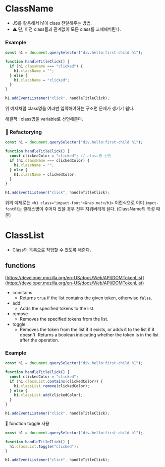 # ClassName

- JS를 활용해서 h1에 class 전달해주는 방법.
- ⚠️ 단, 이전 class들과 관계없이 모든 class를 교체해버린다.

### Example

```jsx
const h1 = document.querySelector("div.hello:first-child h1");

function handleTitleClick() {
  if (h1.className === "clicked") {
    h1.className = "";
  } else {
    h1.className = "clicked";
  }
}

h1.addEventListener("click", handleTitleClick);
```

위 예제처럼 class명을 여러번 입력해야하는 구조면 문제가 생기기 쉽다.

해결책 : class명을 variable로 선언해준다.

### 🔻 Refactorying

```jsx
const h1 = document.querySelector("div.hello:first-child h1");

function handleTitleClick() {
  const clickedColor = "clicked"; // class명 선언
  if (h1.className === clickedColor) {
    h1.className = "";
  } else {
    h1.className = clickedColor;
  }
}

h1.addEventListener("click", handleTitleClick);
```

위의 예제로는 `<h1 class="impact-font">Grab me!</h1>` 이런식으로 이미 `impct-font`라는 클래스명이 주어져 있을 경우 전부 지워버리게 된다. (ClassName의 특성 때문)

# ClassList

- Class의 목록으로 작업할 수 있도록 해준다.

## functions

[https://developer.mozilla.org/en-US/docs/Web/API/DOMTokenList](https://developer.mozilla.org/en-US/docs/Web/API/DOMTokenList)

- constains
  - Returns `true` if the list contains the given token, otherwise `false`.
- add
  - Adds the specified tokens to the list.
- remove
  - Removes the specified tokens from the list.
- toggle
  - Removes the token from the list if it exists, or adds it to the list if it doesn't. Returns a boolean indicating whether the token is in the list after the operation.

### Example

```jsx
const h1 = document.querySelector("div.hello:first-child h1");

function handleTitleClick() {
  const clickedColor = "clicked";
  if (h1.classList.contains(clickedColor)) {
    h1.classList.remove(clickedColor);
  } else {
    h1.classList.add(clickedColor);
  }
}

h1.addEventListener("click", handleTitleClick);
```

🔻 function toggle 사용

```jsx
const h1 = document.querySelector("div.hello:first-child h1");

function handleTitleClick() {
  h1.classList.toggle("clicked");
}

h1.addEventListener("click", handleTitleClick);
```
